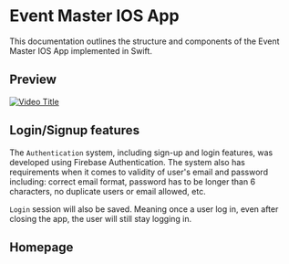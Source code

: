 # Event Master IOS App

This documentation outlines the structure and components of the Event Master IOS App implemented in Swift.

## Preview
[![Video Title](https://img.youtube.com/vi/rigvMbLewEw/0.jpg)](https://www.youtube.com/watch?v=rigvMbLewEw)

## Login/Signup features
The `Authentication` system, including sign-up and login features, was developed using Firebase Authentication. The system also has requirements when it comes to validity of user's email and password including: correct email format, password has to be longer than 6 characters, no duplicate users or email allowed, etc.

`Login` session will also be saved. Meaning once a user log in, even after closing the app, the user will still stay logging in. 

## Homepage
